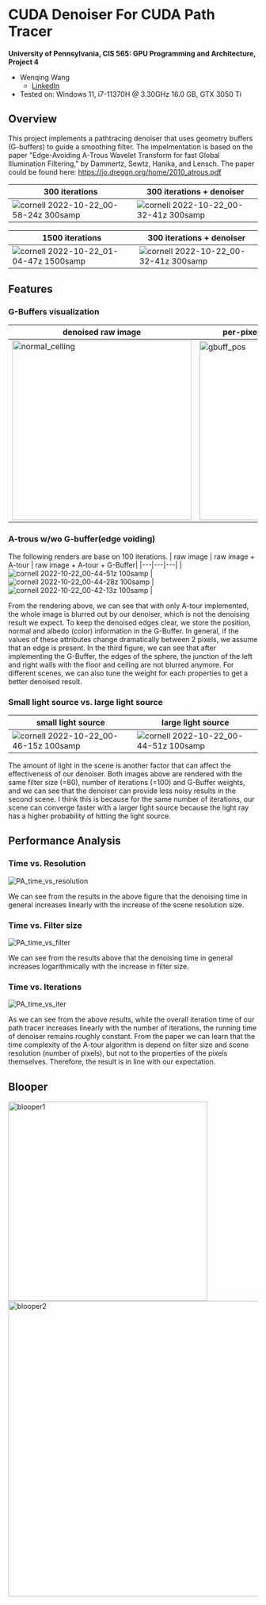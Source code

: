 CUDA Denoiser For CUDA Path Tracer
================

**University of Pennsylvania, CIS 565: GPU Programming and Architecture, Project 4**

* Wenqing Wang
  * [LinkedIn](https://www.linkedin.com/in/wenqingwang0910/) 
* Tested on: Windows 11, i7-11370H @ 3.30GHz 16.0 GB, GTX 3050 Ti

## Overview
This project implements a pathtracing denoiser that uses geometry buffers (G-buffers) to guide a smoothing filter. The impelmentation is based on the paper "Edge-Avoiding A-Trous Wavelet Transform for fast Global Illumination Filtering," by Dammertz, Sewtz, Hanika, and Lensch. The paper could be found here: https://jo.dreggn.org/home/2010_atrous.pdf

| 300 iterations |300 iterations + denoiser |
|--|--|
|![cornell 2022-10-22_00-58-24z 300samp](https://user-images.githubusercontent.com/33616958/197310311-90423e9f-5a26-4884-bb23-013639b7eb4a.png)|![cornell 2022-10-22_00-32-41z 300samp](https://user-images.githubusercontent.com/33616958/197308568-a95d1f1e-2961-47fa-8d47-9519e7b07cf0.png)|

| 1500 iterations | 300 iterations + denoiser |
|--|--|
|![cornell 2022-10-22_01-04-47z 1500samp](https://user-images.githubusercontent.com/33616958/197310320-b51ccc73-aacb-4ac7-af51-4559ce170887.png)|![cornell 2022-10-22_00-32-41z 300samp](https://user-images.githubusercontent.com/33616958/197308568-a95d1f1e-2961-47fa-8d47-9519e7b07cf0.png)|

## Features
### G-Buffers visualization
| denoised raw image | per-pixel positions (scaled down) | per-pixel normals|
|---|---|---|
|<img width="362" alt="normal_celling" src="https://user-images.githubusercontent.com/33616958/197309468-495c922a-97d3-49c1-b130-9dc9c4168711.png">|<img width="361" alt="gbuff_pos" src="https://user-images.githubusercontent.com/33616958/197309460-b139e7e1-f16c-463b-8388-c006e0eb6ee6.png">|<img width="359" alt="gbuff_nor" src="https://user-images.githubusercontent.com/33616958/197309459-3732457c-0f7d-45b2-8a81-f7f08aa563af.png">|

### A-trous w/wo G-buffer(edge voiding)
The following renders are base on 100 iterations.
| raw image | raw image + A-tour | raw image + A-tour + G-Buffer|
|---|---|---|
|![cornell 2022-10-22_00-44-51z 100samp](https://user-images.githubusercontent.com/33616958/197309666-ff18f840-c93c-4d17-8736-a5d329362ee4.png) | ![cornell 2022-10-22_00-44-28z 100samp](https://user-images.githubusercontent.com/33616958/197309679-eed15a11-d924-4a66-825e-5bba3216efe4.png) | ![cornell 2022-10-22_00-42-13z 100samp](https://user-images.githubusercontent.com/33616958/197309695-1c00f6d8-7af4-49ab-a1c6-c8adb8500a62.png) |

From the rendering above, we can see that with only A-tour implemented, the whole image is blurred out by our denoiser, which is not the denoising result we expect. To keep the denoised edges clear, we store the position, normal and albedo (color) information in the G-Buffer. In general, if the values of these attributes change dramatically between 2 pixels, we assume that an edge is present.  In the third figure, we can see that after implementing the G-Buffer, the edges of the sphere, the junction of the left and right walls with the floor and ceiling are not blurred anymore. For different scenes, we can also tune the weight for each properties to get a better denoised result.

### Small light source vs. large light source
|small light source | large light source|
|--|--|
|![cornell 2022-10-22_00-46-15z 100samp](https://user-images.githubusercontent.com/33616958/197309832-c7f31d90-70a7-4963-ba0b-9171f971b80b.png)|![cornell 2022-10-22_00-44-51z 100samp](https://user-images.githubusercontent.com/33616958/197309666-ff18f840-c93c-4d17-8736-a5d329362ee4.png) |

The amount of light in the scene is another factor that can affect the effectiveness of our denoiser. Both images above are rendered with the same filter size (=80), number of iterations (=100) and G-Buffer weights, and we can see that the denoiser can provide less noisy results in the second scene. I think this is because for the same number of iterations, our scene can converge faster with a larger light source because the light ray has a higher probability of hitting the light source.

## Performance Analysis

### Time vs. Resolution
![PA_time_vs_resolution](https://user-images.githubusercontent.com/33616958/197292266-36120899-5396-4cbf-b83b-f097fc451459.png)

We can see from the results in the above figure that the denoising time in general increases linearly with the increase of the scene resolution size. 

### Time vs. Filter size
![PA_time_vs_filter](https://user-images.githubusercontent.com/33616958/197292281-4d207eb5-2717-4a12-98b7-90b1993e010c.png)

We can see from the results above that the denoising time in general increases logarithmically with the increase in filter size.  

### Time vs. Iterations
![PA_time_vs_iter](https://user-images.githubusercontent.com/33616958/197292287-66688b4c-6b56-41bd-9e80-0c1448325591.png)

As we can see from the above results, while the overall iteration time of our path tracer increases linearly with the number of iterations, the running time of denoiser remains roughly constant. From the paper we can learn that the time complexity of the A-tour algorithm is depend on filter size and scene resolution (number of pixels), but not to the properties of the pixels themselves. Therefore, the result is in line with our expectation.

## Blooper

<img width="402" alt="blooper1" src="https://user-images.githubusercontent.com/33616958/197292408-e2df1aa0-dfd8-4097-b388-eea226175315.png">

<img width="596" alt="blooper2" src="https://user-images.githubusercontent.com/33616958/197292412-5168a47b-2a45-4bae-8ced-c95d22905184.png">


